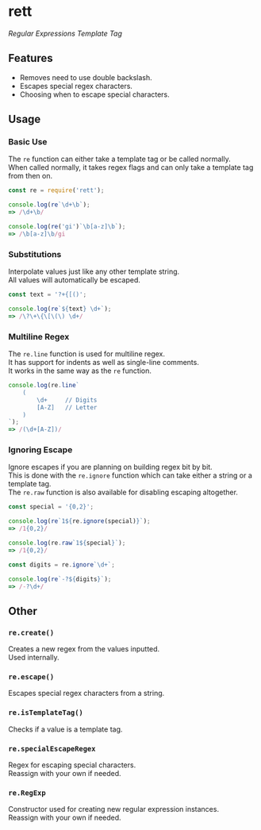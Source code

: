 # rett

*Regular Expressions Template Tag*  

## Features

- Removes need to use double backslash.
- Escapes special regex characters.
- Choosing when to escape special characters.

## Usage

### Basic Use

The `re` function can either take a template tag or be called normally.  
When called normally, it takes regex flags and can only take a template tag from then on.  

```js
const re = require('rett');

console.log(re`\d+\b`);
=> /\d+\b/

console.log(re('gi')`\b[a-z]\b`);
=> /\b[a-z]\b/gi
```

### Substitutions

Interpolate values just like any other template string.  
All values will automatically be escaped.  

```js
const text = '?+{[()';

console.log(re`${text} \d+`);
=> /\?\+\{\[\(\) \d+/
```

### Multiline Regex

The `re.line` function is used for multiline regex.  
It has support for indents as well as single-line comments.  
It works in the same way as the `re` function.  

```js
console.log(re.line`
    (
        \d+     // Digits
        [A-Z]   // Letter
    )
`);
=> /(\d+[A-Z])/
```

### Ignoring Escape

Ignore escapes if you are planning on building regex bit by bit.  
This is done with the `re.ignore` function which can take either a string or a template tag.  
The `re.raw` function is also available for disabling escaping altogether.  

```js
const special = '{0,2}';

console.log(re`1${re.ignore(special)}`);
=> /1{0,2}/

console.log(re.raw`1${special}`);
=> /1{0,2}/

const digits = re.ignore`\d+`;

console.log(re`-?${digits}`);
=> /-?\d+/
```

## Other

### `re.create()`

Creates a new regex from the values inputted.  
Used internally.  

### `re.escape()`

Escapes special regex characters from a string.  

### `re.isTemplateTag()`

Checks if a value is a template tag.  

### `re.specialEscapeRegex`

Regex for escaping special characters.  
Reassign with your own if needed.  

### `re.RegExp`

Constructor used for creating new regular expression instances.  
Reassign with your own if needed.  
